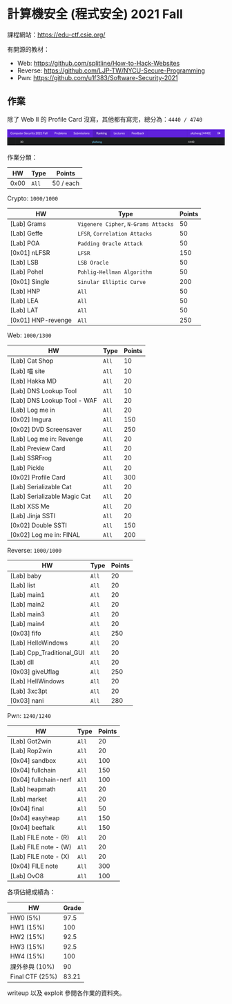 # 計算機安全 (程式安全) 2021 Fall

課程網站：https://edu-ctf.csie.org/

有開源的教材：

- Web: https://github.com/splitline/How-to-Hack-Websites
- Reverse: https://github.com/LJP-TW/NYCU-Secure-Programming
- Pwn: https://github.com/u1f383/Software-Security-2021

## 作業

除了 Web II 的 Profile Card 沒寫，其他都有寫完，總分為：`4440 / 4740`

![](images/rank.png)

作業分類：

| HW   | Type  | Points    |
| ---- | ----- | --------- |
| 0x00 | `All` | 50 / each |

Crypto: `1000/1000`

| HW                 | Type                                 | Points |
| ------------------ | ------------------------------------ | ------ |
| [Lab] Grams        | `Vigenere Cipher`, `N-Grams Attacks` | 50     |
| [Lab] Geffe        | `LFSR`, `Correlation Attacks`        | 50     |
| [Lab] POA          | `Padding Oracle Attack`              | 50     |
| [0x01] nLFSR       | `LFSR`                               | 150    |
| [Lab] LSB          | `LSB Oracle`                         | 50     |
| [Lab] Pohel        | `Pohlig-Hellman Algorithm`           | 50     |
| [0x01] Single      | `Sinular Elliptic Curve`             | 200    |
| [Lab] HNP          | `All`                                | 50     |
| [Lab] LEA          | `All`                                | 50     |
| [Lab] LAT          | `All`                                | 50     |
| [0x01] HNP-revenge | `All`                                | 250    |

Web: `1000/1300`

| HW                           | Type  | Points |
| ---------------------------- | ----- | ------ |
| [Lab] Cat Shop               | `All` | 10     |
| [Lab] 喵 site                | `All` | 10     |
| [Lab] Hakka MD               | `All` | 20     |
| [Lab] DNS Lookup Tool        | `All` | 10     |
| [Lab] DNS Lookup Tool - WAF  | `All` | 20     |
| [Lab] Log me in              | `All` | 20     |
| [0x02] Imgura                | `All` | 150    |
| [0x02] DVD Screensaver       | `All` | 250    |
| [Lab] Log me in: Revenge     | `All` | 20     |
| [Lab] Preview Card           | `All` | 20     |
| [Lab] SSRFrog                | `All` | 20     |
| [Lab] Pickle                 | `All` | 20     |
| [0x02] Profile Card          | `All` | 300    |
| [Lab] Serializable Cat       | `All` | 20     |
| [Lab] Serializable Magic Cat | `All` | 20     |
| [Lab] XSS Me                 | `All` | 20     |
| [Lab] Jinja SSTI             | `All` | 20     |
| [0x02] Double SSTI           | `All` | 150    |
| [0x02] Log me in: FINAL      | `All` | 200    |

Reverse: `1000/1000`

| HW                        | Type  | Points |
| ------------------------- | ----- | ------ |
| [Lab] baby                | `All` | 20     |
| [Lab] list                | `All` | 20     |
| [Lab] main1               | `All` | 20     |
| [Lab] main2               | `All` | 20     |
| [Lab] main3               | `All` | 20     |
| [Lab] main4               | `All` | 20     |
| [0x03] fifo               | `All` | 250    |
| [Lab] HelloWindows        | `All` | 20     |
| [Lab] Cpp_Traditional_GUI | `All` | 20     |
| [Lab] dll                 | `All` | 20     |
| [0x03] giveUflag          | `All` | 250    |
| [Lab] HellWindows         | `All` | 20     |
| [Lab] 3xc3pt              | `All` | 20     |
| [0x03] nani               | `All` | 280    |

Pwn: `1240/1240`

| HW                    | Type  | Points |
| --------------------- | ----- | ------ |
| [Lab] Got2win         | `All` | 20     |
| [Lab] Rop2win         | `All` | 20     |
| [0x04] sandbox        | `All` | 100    |
| [0x04] fullchain      | `All` | 150    |
| [0x04] fullchain-nerf | `All` | 100    |
| [Lab] heapmath        | `All` | 20     |
| [Lab] market          | `All` | 20     |
| [0x04] final          | `All` | 50     |
| [0x04] easyheap       | `All` | 150    |
| [0x04] beeftalk       | `All` | 150    |
| [Lab] FILE note - (R) | `All` | 20     |
| [Lab] FILE note - (W) | `All` | 20     |
| [Lab] FILE note - (X) | `All` | 20     |
| [0x04] FILE note      | `All` | 300    |
| [Lab] OvO8            | `All` | 100    |

各項佔總成績為：

| HW              | Grade |
| --------------- | ----- |
| HW0 (5%)        | 97.5  |
| HW1 (15%)       | 100   |
| HW2 (15%)       | 92.5  |
| HW3 (15%)       | 92.5  |
| HW4 (15%)       | 100   |
| 課外參與 (10%)  | 90    |
| Final CTF (25%) | 83.21 |

writeup 以及 exploit 參閱各作業的資料夾。
